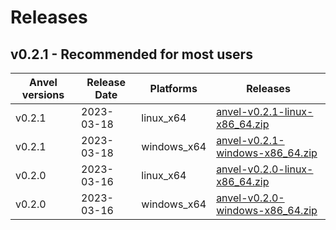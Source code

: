 # Releases

## v0.2.1 - Recommended for most users

| __Anvel versions__ | __Release Date__ | __Platforms__ | __Releases__ |
|--------------------|------------------|---------------|--------------|
| v0.2.1  | 2023-03-18 | linux_x64 | [anvel-v0.2.1-linux-x86_64.zip](https://github.com/imrany/anvel/releases/download/v0.2.1/anvel_linux_x86_64-v0.2.1.tar.gz) |
| v0.2.1  | 2023-03-18 | windows_x64 | [anvel-v0.2.1-windows-x86_64.zip](https://github.com/imrany/anvel/releases/download/v0.2.1/anvel_windows_x86_64-v0.2.1.zip) |
| v0.2.0  | 2023-03-16 | linux_x64 | [anvel-v0.2.0-linux-x86_64.zip](https://github.com/imrany/anvel/releases/download/v0.2.0/anvel_linux_x86_64-v0.2.0.tar.gz) |
| v0.2.0  | 2023-03-16 | windows_x64 | [anvel-v0.2.0-windows-x86_64.zip](https://github.com/imrany/anvel/releases/download/v0.2.0/anvel_windows_x86_64-v0.2.0.zip) |
